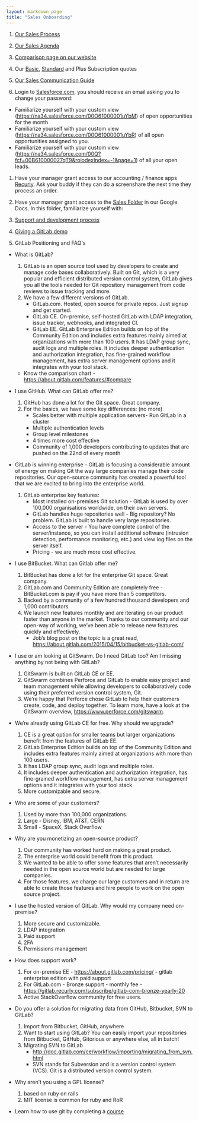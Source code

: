 ```yaml
---
layout: markdown_page
title: "Sales Onboarding"
---
```


1. [Our Sales Process](https://docs.google.com/document/d/1F0vXw58ctLfk9LKrh35kOSjYvdah4skGGUt46l1-4GM/edit)

1. [Our Sales Agenda](https://docs.google.com/document/d/1l1ecVjKAJY67Zk28CYFiepHAFzvMNu9yDUYVSQmlTmU/edit)

1. [Comparison page on our website](https://about.gitlab.com/comparison/)

1. Our [Basic](https://docs.google.com/a/gitlab.com/document/d/19sjaBytIQeyIiyjXvFpM6QXTDdZNUTO_tQLowlIT_c4/edit), [Standard](https://docs.google.com/document/d/10Ur4nkiyr-qSdgDEVhFkLsoz5RPven8T-1eFmWY26bQ/edit) and Plus Subscription quotes

1. [Our Sales Communication Guide](https://docs.google.com/document/d/1IMDzTj3hZrnsA417z9Ye7WBa8yLkWxGzaLZNJ3O_nVA/edit#heading=h.3nffcmsbeqo7)

1. Login to [Salesforce.com](http://www.salesforce.com/), you should receive an email asking you to change your password:
  * Familiarize yourself with your custom view (https://na34.salesforce.com/00O61000001uYbM) of open opportunities for the month 
  * Familiarize yourself with your custom view (https://na34.salesforce.com/00O61000001uYbR) of all open opportunities assigned to you.
  * Familiarize yourself with your custom view (https://na34.salesforce.com/00Q?fcf=00B610000027qT9&rolodexIndex=-1&page=1) of all your open leads.

1. Have your manager grant access to our accounting / finance apps [Recurly](https://app.recurly.com/login). Ask your buddy if they can do a screenshare the next time they process an order.

1. Have your manager grant access to the [Sales Folder](https://drive.google.com/drive/u/0/#shared-with-me) in our Google Docs. In this folder, familiarize yourself with:

1. [Support and development process](/handbook/support-and-development-process)

1. [Giving a GitLab demo](https://about.gitlab.com/handbook/demo/)

1.  GitLab Positioning and FAQ's
  * What is GitLab?
     1. GitLab is an open source tool used by developers to create and manage code bases collaboratively. Built on Git, which is a very popular and efficient distributed version control system, GitLab gives you all the tools needed for Git repository management from code reviews to issue tracking and more. 
     1. We have a few different versions of GitLab. 
         - GitLab.com.  Hosted, open source for private repos. Just signup and get started. 
         - GitLab CE.  On-premise, self-hosted GitLab with LDAP integration, issue tracker, webhooks, and integrated CI. 
         - GitLab EE.  GitLab Enterprise Edition builds on top of the Community Edition and includes extra features mainly aimed at organizations with more than 100 users. It has LDAP group sync, audit logs and multiple roles. It includes deeper authentication and authorization integration, has fine-grained workflow management, has extra server management options and it integrates with your tool stack. 
     + Know the comparison chart - https://about.gitlab.com/features/#compare
  * I use GitHub.  What can GitLab offer me?
     1. GitHub has done a lot for the Git space. Great company.
     1. For the basics, we have some key differences: (no more)
         - Scales better with multiple application servers- Run GitLab in a cluster
         - Multiple authentication levels 
         - Group level milestones
         - 4 times more cost effective 
         - Community of 1,000 developers contributing to updates that are pushed on the 22nd of every month 
  * GitLab is winning enterprise - GitLab is focusing a considerable amount of energy on making Git the way large companies manage their code repositories. Our open-source community has created a powerful tool that we are excited to bring into the enterprise world.
     1. GitLab enterprise key features: 
         - Most installed on-premises Git solution - GitLab is used by over 100,000 organisations worldwide, on their own servers.
         - GitLab handles huge repositories well - Big repository? No problem. GitLab is built to handle very large repositories. 
         - Access to the server - You have complete control of the server/instance, so you can install additional software (intrusion detection, performance monitoring, etc.) and view log files on the server itself.
         - Pricing - we are much more cost effective. 
  * I use BitBucket.  What can Gitlab offer me?
     1. BitBucket has done a lot for the enterprise Git space. Great company.
     1. GitLab.com and Community Edition are completely free - BitBucket.com is pay if you have more than 5 competitors. 
     1. Backed by a community of a few hundred thousand developers and 1,000 contributors.
     1. We launch new features monthly and are iterating on our product faster than anyone in the market. Thanks to our community and our open-way of working, we’ve been able to release new features quickly and effectively. 
         - Job’s blog post on the topic is a great read, https://about.gitlab.com/2015/04/15/bitbucket-vs-gitlab-com/
  * I use or am looking at GitSwarm.  Do I need GitLab too?  Am I missing anything by not being with GitLab?
     1. GitSwarm is built on GitLab CE or EE. 
     1. GitSwarm combines Perforce and GitLab to enable easy project and team management while allowing developers to collaboratively code using their preferred version control system, Git.
     1. We’re happy that Perforce chose GitLab to help their customers create, code, and deploy together. To learn more, have a look at the GitSwarm overview, https://www.perforce.com/gitswarm.
  * We’re already using GitLab CE for free. Why should we upgrade?
     1. CE is a great option for smaller teams but larger organizations benefit from the features of GitLab EE.
     1. GitLab Enterprise Edition builds on top of the Community Edition and includes extra features mainly aimed at organizations with more than 100 users. 
     1. It has LDAP group sync, audit logs and multiple roles. 
     1. It includes deeper authentication and authorization integration, has fine-grained workflow management, has extra server management options and it integrates with your tool stack. 
     1. More customizable and secure.
  * Who are some of your customers?
     1. Used by more than 100,000 organizations.
     1. Large - Disney, IBM, AT&T, CERN
     1. Small - SpaceX, Stack Overflow
  * Why are you monetizing an open-source product?
     1. Our community has worked hard on making a great product. 
     1. The enterprise world could benefit from this product.
     1. We wanted to be able to offer some features that aren’t necessarily needed in the open source world but are needed for large companies.
     1. For those features, we charge our large customers and in return are able to create those features and hire people to work on the open source project. 
  * I use the hosted version of GitLab. Why would my company need on-premise?
     1. More secure and customizable. 
     1. LDAP integration
     1. Paid support
     1. 2FA
     1. Permissions management
  * How does support work?
     1. For on-premise EE - https://about.gitlab.com/pricing/ - gitlab enterprise edition with paid support
     1. For GitLab.com - Bronze support - monthly fee - https://gitlab.recurly.com/subscribe/gitlab-com-bronze-yearly-20
     1. Active StackOverflow community for free users.
  * Do you offer a solution for migrating data from GitHub, Bitbucket, SVN to GitLab?  
     1. Import from Bitbucket, GitHub, anywhere
     1. Want to start using GitLab? You can easily import your repositories from Bitbucket, GitHub, Gitorious or anywhere else, all in batch!
     1. Migrating SVN to GitLab 
        - http://doc.gitlab.com/ce/workflow/importing/migrating_from_svn.html
        - SVN stands for Subversion and is a version control system (VCS). Git is a distributed version control system.
  * Why aren’t you using a GPL license? 
     1. based on ruby on rails
     1. MIT license is common for ruby and RoR


* Learn how to use git by completing a [course](https://www.codeschool.com/courses/try-git)